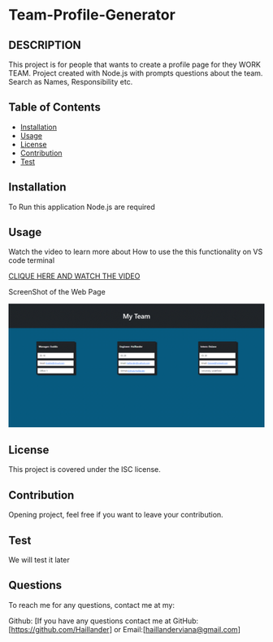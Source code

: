 # Team-Profile-Generator

## DESCRIPTION

This project is for people that wants to create a profile page for they  WORK TEAM. Project created with Node.js with prompts questions about the team. Search as Names, Responsibility etc.  

## Table of Contents

* [Installation](#installation)
* [Usage](#usage)
* [License](#license)
* [Contribution](#contribution)
* [Test](#test)

## Installation

To Run this application Node.js are required 

## Usage
Watch the video to learn more about How to use the this functionality on VS code terminal

[CLIQUE HERE AND WATCH THE VIDEO](https://drive.google.com/file/d/1ydtiaT2MUIH2dwRwK61h0MYlvoUBAzb-/view?usp=share_link)

ScreenShot of the Web Page

![screenshot](./images/Screenshot%202023-01-31%20172553.gif)


## License

  This project is covered under the ISC license.
  

## Contribution
 Opening project, feel free if you want to leave your contribution.

## Test
We will test it later


## Questions

To reach me for any questions, contact me at my:

Github: [If you have any questions contact me at GitHub: [https://github.com/Haillander] or Email:[haillanderviana@gmail.com]

